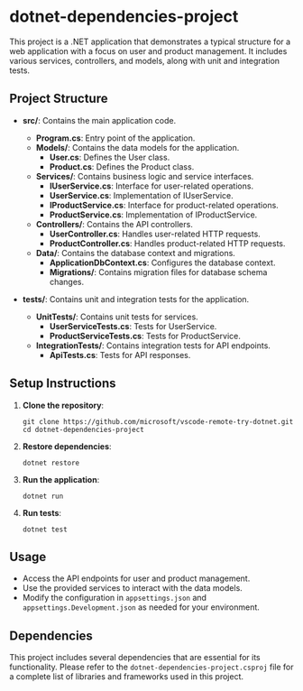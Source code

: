 # dotnet-dependencies-project

This project is a .NET application that demonstrates a typical structure for a web application with a focus on user and product management. It includes various services, controllers, and models, along with unit and integration tests.

## Project Structure

- **src/**: Contains the main application code.
  - **Program.cs**: Entry point of the application.
  - **Models/**: Contains the data models for the application.
    - **User.cs**: Defines the User class.
    - **Product.cs**: Defines the Product class.
  - **Services/**: Contains business logic and service interfaces.
    - **IUserService.cs**: Interface for user-related operations.
    - **UserService.cs**: Implementation of IUserService.
    - **IProductService.cs**: Interface for product-related operations.
    - **ProductService.cs**: Implementation of IProductService.
  - **Controllers/**: Contains the API controllers.
    - **UserController.cs**: Handles user-related HTTP requests.
    - **ProductController.cs**: Handles product-related HTTP requests.
  - **Data/**: Contains the database context and migrations.
    - **ApplicationDbContext.cs**: Configures the database context.
    - **Migrations/**: Contains migration files for database schema changes.

- **tests/**: Contains unit and integration tests for the application.
  - **UnitTests/**: Contains unit tests for services.
    - **UserServiceTests.cs**: Tests for UserService.
    - **ProductServiceTests.cs**: Tests for ProductService.
  - **IntegrationTests/**: Contains integration tests for API endpoints.
    - **ApiTests.cs**: Tests for API responses.

## Setup Instructions

1. **Clone the repository**:
   ```
   git clone https://github.com/microsoft/vscode-remote-try-dotnet.git
   cd dotnet-dependencies-project
   ```

2. **Restore dependencies**:
   ```
   dotnet restore
   ```

3. **Run the application**:
   ```
   dotnet run
   ```

4. **Run tests**:
   ```
   dotnet test
   ```

## Usage

- Access the API endpoints for user and product management.
- Use the provided services to interact with the data models.
- Modify the configuration in `appsettings.json` and `appsettings.Development.json` as needed for your environment.

## Dependencies

This project includes several dependencies that are essential for its functionality. Please refer to the `dotnet-dependencies-project.csproj` file for a complete list of libraries and frameworks used in this project.
